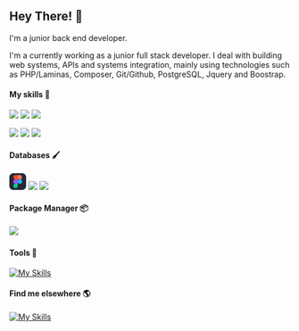 ## Hey There! 👋



I'm a junior back end developer.

I'm a currently working as a junior full stack developer. I deal with building web systems, APIs and systems integration, mainly using technologies such as PHP/Laminas, Composer, Git/Github, PostgreSQL, Jquery and Boostrap.
#### My skills 🚀

<p>
   <img src="https://img.shields.io/badge/PHP-777BB4?style=for-the-badge&logo=php&logoColor=white" height="30"/>
   <img src="https://img.shields.io/badge/Zend3/Laminas-68b604?style=for-the-badge&logo=zend&logoColor=white" height="30"/>
   <img src="https://img.shields.io/badge/Laravel-FF2D20?style=for-the-badge&logo=laravel&logoColor=white" height="30"/>
</p>

<p>
   <img src="https://img.shields.io/badge/Jquery-073763?style=for-the-badge&logo=jquery&logoColor=white" height="30"/>
   <img src="https://img.shields.io/badge/bootstrap-563d7c?style=for-the-badge&logo=bootstrap&logoColor=white" height="30"/>
    <img src="https://img.shields.io/badge/C%2B%2B-00599C?style=for-the-badge&logo=c%2B%2B&logoColor=white" height="30"/>
</p>

#### Databases 🖌️

<p>
<img src="https://github.com/tandpfun/skill-icons/blob/main/icons/Figma-Dark.svg" height="30"/> 
<img src="https://img.shields.io/badge/MariaDB-01529E?style=for-the-badge&logo=mariadb&logoColor=white" height="30"/>
 <img src="https://img.shields.io/badge/PostgreSQL-316192?style=for-the-badge&logo=postgresql&logoColor=white" height="30"/>
</p>

#### Package Manager 📦
<p>
    <img src="https://img.shields.io/badge/Composer-885630?style=for-the-badge&logo=composer&logoColor=white" height="30"/>
</p>

#### Tools 🧰
[![My Skills](https://skillicons.dev/icons?i=docker,git,github)]()

#### Find me elsewhere 🌎
[![My Skills](https://skillicons.dev/icons?i=linkedin)](https://www.linkedin.com/in/allanrodriguesmachado/)



